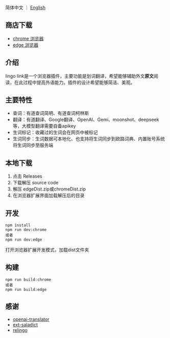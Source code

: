
简体中文 ｜ [English](README_EN.md)

## 商店下载
- [chrome 浏览器](https://chromewebstore.google.com/detail/lingo-link/ahhlnchdiglcghegemaclpikmdclonmo)
- [edge 浏览器](https://microsoftedge.microsoft.com/addons/detail/llmpcnfgcldhpheamlkfagokdlmolmnm)
## 介绍
lingo link是一个浏览器插件，主要功能是划词翻译，希望能够辅助外文**原文**阅读，在此过程中提高外语能力。插件的设计希望能够简洁、美观。

## 主要特性
- 查词：有道查词简明、有道查词柯林斯
- 翻译：有道翻译、Google翻译、OpenAI、Gemi、moonshot、deepseek等，大模型翻译需要自备apikey
- 生词标记：收藏过的生词会在网页中被标记
- 生词同步：生词数据可本地化、也支持将生词同步到欧路词典、内置账号系统将生词同步至服务端
## 本地下载
1. 点击 Releases
2. 下载解压 source code
3. 解压 edgeDist.zip或chromeDist.zip
4. 在浏览器扩展界面加载解压后的目录


## 开发

```
npm install
npm run dev:chrome
或者
npm run dev:edge
```
打开浏览器扩展开发模式，加载dist文件夹

## 构建
```
npm run build:chrome
或者
npm run build:edge
```

## 感谢
- [openai-translator](https://github.com/openai-translator/openai-translator)
- [ext-saladict](https://github.com/crimx/ext-saladict)
- [relingo](https://chromewebstore.google.com/detail/relingo-master-words-bili/dpphkcfmnbkdpmgneljgdhfnccnhmfig)
